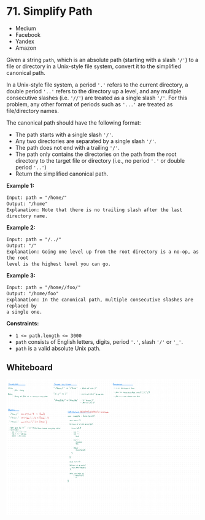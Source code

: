 # 71. Simplify Path
- Medium
- Facebook
- Yandex
- Amazon

Given a string `path`, which is an absolute path (starting with a slash `'/'`)
to a file or directory in a Unix-style file system, convert it to the simplified
canonical path.

In a Unix-style file system, a period `'.'` refers to the current directory, a
double period `'..'` refers to the directory up a level, and any multiple
consecutive slashes (i.e. `'//'`) are treated as a single slash `'/'`. For this
problem, any other format of periods such as `'...'` are treated as
file/directory names.

The canonical path should have the following format:
- The path starts with a single slash `'/'`.
- Any two directories are separated by a single slash `'/'`.
- The path does not end with a trailing `'/'`.
- The path only contains the directories on the path from the root directory to
the target file or directory (i.e., no period `'.'` or double period `'..'`)
- Return the simplified canonical path.

**Example 1:**
```
Input: path = "/home/"
Output: "/home"
Explanation: Note that there is no trailing slash after the last directory name.
```

**Example 2:**
```
Input: path = "/../"
Output: "/"
Explanation: Going one level up from the root directory is a no-op, as the root
level is the highest level you can go.
```

**Example 3:**
```
Input: path = "/home//foo/"
Output: "/home/foo"
Explanation: In the canonical path, multiple consecutive slashes are replaced by
a single one.
```

**Constraints:**
- `1 <= path.length <= 3000`
- `path` consists of English letters, digits, period `'.'`, slash `'/'` or
`'_'`.
- `path` is a valid absolute Unix path.

## Whiteboard
![Whiteboard Image 01][whiteboard-image-01]

<!-- Refs -->
[whiteboard-image-01]: whiteboard-01.jpg
